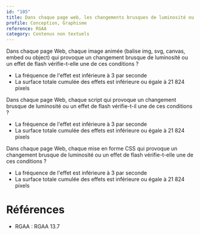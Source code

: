 ```yaml
---
id: "105"
title: Dans chaque page web, les changements brusques de luminosité ou les effets de flash sont correctement utilisés
profile: Conception, Graphisme
reference: RGAA
category: Contenus non textuels
---
```


Dans chaque page Web, chaque image animée (balise img, svg, canvas, embed ou object) qui provoque un changement brusque de luminosité ou un effet de flash vérifie-t-elle une de ces conditions ?

* La fréquence de l'effet est inférieure à 3 par seconde
* La surface totale cumulée des effets est inférieure ou égale à 21 824 pixels

Dans chaque page Web, chaque script qui provoque un changement brusque de luminosité ou un effet de flash vérifie-t-il une de ces conditions ?

* La fréquence de l'effet est inférieure à 3 par seconde
* La surface totale cumulée des effets est inférieure ou égale à 21 824 pixels

Dans chaque page Web, chaque mise en forme CSS qui provoque un changement brusque de luminosité ou un effet de flash vérifie-t-elle une de ces conditions ?

* La fréquence de l'effet est inférieure à 3 par seconde
* La surface totale cumulée des effets est inférieure ou égale à 21 824 pixels

# Références

*   RGAA : RGAA 13.7

